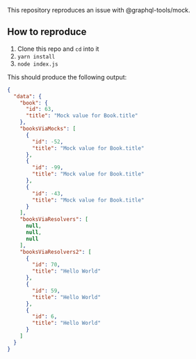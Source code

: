 This repository reproduces an issue with @graphql-tools/mock.

## How to reproduce

1. Clone this repo and `cd` into it
2. `yarn install`
3. `node index.js`

This should produce the following output:

```json
{
  "data": {
    "book": {
      "id": 63,
      "title": "Mock value for Book.title"
    },
    "booksViaMocks": [
      {
        "id": -52,
        "title": "Mock value for Book.title"
      },
      {
        "id": -99,
        "title": "Mock value for Book.title"
      },
      {
        "id": -43,
        "title": "Mock value for Book.title"
      }
    ],
    "booksViaResolvers": [
      null,
      null,
      null
    ],
    "booksViaResolvers2": [
      {
        "id": 70,
        "title": "Hello World"
      },
      {
        "id": 59,
        "title": "Hello World"
      },
      {
        "id": 6,
        "title": "Hello World"
      }
    ]
  }
}
```